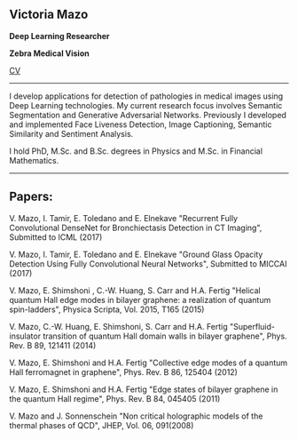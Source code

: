 ## Victoria Mazo    

**Deep Learning Researcher**

**Zebra Medical Vision**

[CV](https://github.com/victoriamazo/victoriamazo.github.io/raw/master/1610.08613.pdf)

__________________________________________

I develop applications for detection of pathologies in medical images using Deep Learning technologies. My current research focus involves Semantic Segmentation and Generative Adversarial Networks. Previously I developed and implemented Face Liveness Detection, Image Captioning, Semantic Similarity and Sentiment Analysis. 

I hold PhD, M.Sc. and B.Sc. degrees in Physics and M.Sc. in Financial Mathematics.

__________________________________________


## Papers:

V. Mazo, I. Tamir, E. Toledano and E. Elnekave
"Recurrent Fully Convolutional DenseNet for Bronchiectasis Detection in CT Imaging",
Submitted to ICML (2017)

V. Mazo, I. Tamir, E. Toledano and E. Elnekave
"Ground Glass Opacity Detection Using Fully Convolutional Neural Networks",
Submitted to MICCAI (2017)

V. Mazo, E. Shimshoni , C.-W. Huang, S. Carr and H.A. Fertig "Helical quantum Hall edge modes in bilayer graphene: a realization of quantum spin-ladders", Physica Scripta, Vol. 2015, T165 (2015)

V. Mazo, C.-W. Huang, E. Shimshoni, S. Carr and H.A. Fertig "Superfluid-insulator transition of quantum Hall domain walls in bilayer graphene", Phys. Rev. B 89, 121411 (2014)

V. Mazo, E. Shimshoni and H.A. Fertig "Collective edge modes of a quantum Hall ferromagnet in graphene", Phys. Rev. B 86, 125404 (2012)

V. Mazo, E. Shimshoni and H.A. Fertig "Edge states of bilayer graphene in the quantum Hall regime", Phys. Rev. B 84, 045405 (2011)

V. Mazo and J. Sonnenschein "Non critical holographic models of the thermal phases of QCD", JHEP, Vol. 06, 091(2008)







